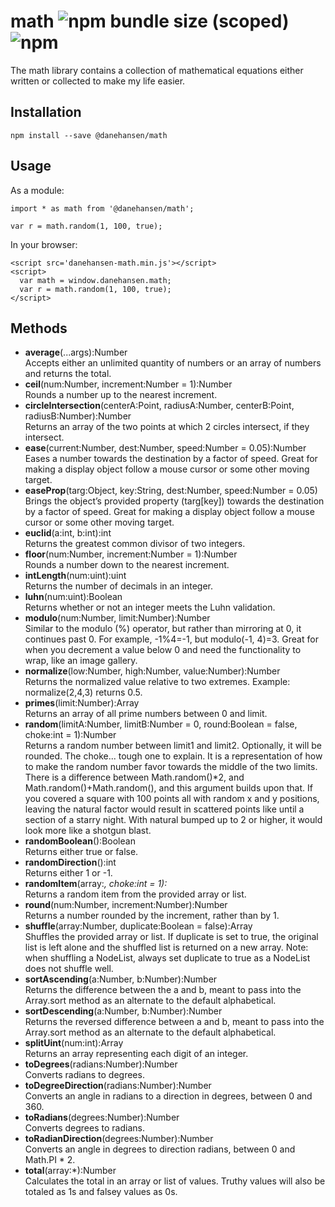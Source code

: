 # math ![npm bundle size (scoped)](https://img.shields.io/bundlephobia/minzip/@danehansen/math.svg) ![npm](https://img.shields.io/npm/dt/@danehansen/math.svg)

The math library contains a collection of mathematical equations either written or collected to make my life easier.

## Installation

`npm install --save @danehansen/math`

## Usage

As a module:

    import * as math from '@danehansen/math';

    var r = math.random(1, 100, true);

In your browser:

    <script src='danehansen-math.min.js'></script>
    <script>
      var math = window.danehansen.math;
      var r = math.random(1, 100, true);
    </script>

## Methods

- **average**(...args):Number  
  Accepts either an unlimited quantity of numbers or an array of numbers and returns the total.
- **ceil**(num:Number, increment:Number = 1):Number  
  Rounds a number up to the nearest increment.
- **circleIntersection**(centerA:Point, radiusA:Number, centerB:Point, radiusB:Number):Number  
  Returns an array of the two points at which 2 circles intersect, if they intersect.
- **ease**(current:Number, dest:Number, speed:Number = 0.05):Number  
  Eases a number towards the destination by a factor of speed. Great for making a display object follow a mouse cursor or some other moving target.
- **easeProp**(targ:Object, key:String, dest:Number, speed:Number = 0.05)  
  Brings the object’s provided property (targ[key]) towards the destination by a factor of speed. Great for making a display object follow a mouse cursor or some other moving target.
- **euclid**(a:int, b:int):int  
  Returns the greatest common divisor of two integers.
- **floor**(num:Number, increment:Number = 1):Number  
  Rounds a number down to the nearest increment.
- **intLength**(num:uint):uint  
  Returns the number of decimals in an integer.
- **luhn**(num:uint):Boolean  
  Returns whether or not an integer meets the Luhn validation.
- **modulo**(num:Number, limit:Number):Number  
  Similar to the modulo (%) operator, but rather than mirroring at 0, it continues past 0. For example, -1%4=-1, but modulo(-1, 4)=3. Great for when you decrement a value below 0 and need the functionality to wrap, like an image gallery.
- **normalize**(low:Number, high:Number, value:Number):Number  
  Returns the normalized value relative to two extremes. Example: normalize(2,4,3) returns 0.5.
- **primes**(limit:Number):Array  
  Returns an array of all prime numbers between 0 and limit.
- **random**(limitA:Number, limitB:Number = 0, round:Boolean = false, choke:int = 1):Number  
  Returns a random number between limit1 and limit2. Optionally, it will be rounded. The choke... tough one to explain. It is a representation of how to make the random number favor towards the middle of the two limits. There is a difference between Math.random()\*2, and Math.random()+Math.random(), and this argument builds upon that. If you covered a square with 100 points all with random x and y positions, leaving the natural factor would result in scattered points like until a section of a starry night. With natural bumped up to 2 or higher, it would look more like a shotgun blast.
- **randomBoolean**():Boolean  
  Returns either true or false.
- **randomDirection**():int  
  Returns either 1 or -1.
- **randomItem**(array:_, choke:int = 1):_  
  Returns a random item from the provided array or list.
- **round**(num:Number, increment:Number):Number  
  Returns a number rounded by the increment, rather than by 1.
- **shuffle**(array:Number, duplicate:Boolean = false):Array  
  Shuffles the provided array or list. If duplicate is set to true, the original list is left alone and the shuffled list is returned on a new array. Note: when shuffling a NodeList, always set duplicate to true as a NodeList does not shuffle well.
- **sortAscending**(a:Number, b:Number):Number  
  Returns the difference between the a and b, meant to pass into the Array.sort method as an alternate to the default alphabetical.
- **sortDescending**(a:Number, b:Number):Number  
  Returns the reversed difference between a and b, meant to pass into the Array.sort method as an alternate to the default alphabetical.
- **splitUint**(num:int):Array  
  Returns an array representing each digit of an integer.
- **toDegrees**(radians:Number):Number  
  Converts radians to degrees.
- **toDegreeDirection**(radians:Number):Number  
  Converts an angle in radians to a direction in degrees, between 0 and 360.
- **toRadians**(degrees:Number):Number  
  Converts degrees to radians.
- **toRadianDirection**(degrees:Number):Number  
  Converts an angle in degrees to direction radians, between 0 and Math.PI * 2.
- **total**(array:\*):Number  
  Calculates the total in an array or list of values. Truthy values will also be totaled as 1s and falsey values as 0s.
